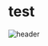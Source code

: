 # test

![header](https://capsule-render.vercel.app/api?type=waving&color=auto&height=300&section=header&text=데이콘XHD%20RookieMa%20팀&fontSize=70)
